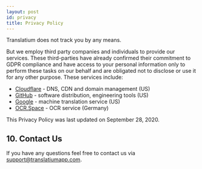 ```yaml
---
layout: post
id: privacy
title: Privacy Policy
---
```


Translatium does not track you by any means.

But we employ third party companies and individuals to provide our services. These third-parties have already confirmed their commitment to GDPR compliance and have access to your personal information only to perform these tasks on our behalf and are obligated not to disclose or use it for any other purpose. These services include:

- [Cloudflare](https://fastspring.com/privacy/) - DNS, CDN and domain management (US)
- [GitHub](https://help.github.com/articles/github-privacy-statement/) - software distribution, engineering tools (US)
- [Google](https://policies.google.com/privacy?hl=en) - machine translation service (US)
- [OCR.Space](https://ocr.space/privacypolicy) - OCR service (Germany)

This Privacy Policy was last updated on September 28, 2020.

## 10. Contact Us
If you have any questions feel free to contact us via <support@translatiumapp.com>.